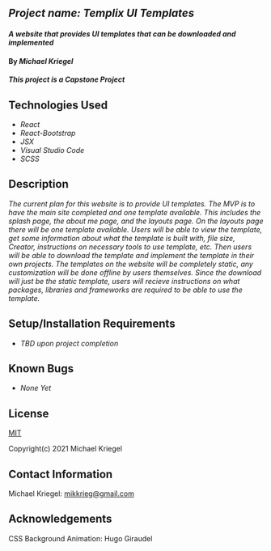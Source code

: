 ## _Project name: Templix UI Templates_

#### _A website that provides UI templates that can be downloaded and implemented_

#### By _**Michael Kriegel**_

##### This project is a Capstone Project

## Technologies Used

* _React_
* _React-Bootstrap_
* _JSX_
* _Visual Studio Code_
* _SCSS_

## Description

_The current plan for this website is to provide UI templates. The MVP is to have the main site completed and one template available. This includes the splash page, the about me page, and the layouts page. On the layouts page there will be one template available. Users will be able to view the template, get some information about what the template is built with, file size, Creator, instructions on necessary tools to use template, etc. Then users will be able to download the template and implement the template in their own projects. The templates on the website will be completely static, any customization will be done offline by users themselves. Since the download will just be the static template, users will recieve instructions on what packages, libraries and frameworks are required to be able to use the template._

## Setup/Installation Requirements
* _TBD upon project completion_

## Known Bugs

* _None Yet_

## License

[MIT](https://opensource.org/licenses/MIT)

Copyright(c) 2021 Michael Kriegel

## Contact Information

Michael Kriegel: mikkrieg@gmail.com

## Acknowledgements

CSS Background Animation: Hugo Giraudel
